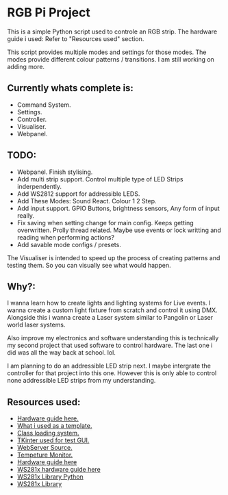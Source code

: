 # RGB Pi Project

This is a simple Python script used to controle an RGB strip.
The hardware guide i used: Refer to "Resources used" section.

This script provides multiple modes and settings for those modes. The modes provide different colour patterns / transitions. I am still working on adding more.

## Currently whats complete is:
- Command System.
- Settings.
- Controller.
- Visualiser.
- Webpanel.

## TODO:
- Webpanel. Finish stylising.
- Add multi strip support. Control multiple type of LED Strips inderpendently.
- Add WS2812 support for addressible LEDS.
- Add These Modes: Sound React. Colour 1 2 Step.
- Add input support. GPIO Buttons, brightness sensors, Any form of input really. 
- Fix saving when setting change for main config. Keeps getting overwritten. Prolly thread related. Maybe use events or lock writting and reading when performing actions?
- Add savable mode configs / presets.

The Visualiser is intended to speed up the process of creating patterns and testing them. So you can visually see what would happen.

## Why?: 
I wanna learn how to create lights and lighting systems for Live events. I wanna create a custom light fixture from scratch and control it using DMX. Alongside this i wanna create a Laser system similar to Pangolin or Laser world laser systems.

Also improve my electronics and software understanding this is technically my second project that used software to control hardware. The last one i did was all the way back at school. lol.

I am planning to do an addressible LED strip next. I maybe intergrate the controller for that project into this one. However this is only able to control none addressible LED strips from my understanding.

## Resources used:
- [Hardware guide here.](https://dordnung.de/raspberrypi-ledstrip/) 
- [What i used as a template.](https://github.com/dordnung/raspberrypi-ledstrip/tree/master) 
- [Class loading system.](https://stackoverflow.com/questions/3178285/list-classes-in-directory-python)
- [TKinter used for test GUI.](https://realpython.com/python-gui-tkinter/) 
- [WebServer Source.](https://pythonbasics.org/webserver/)
- [Tempeture Monitor.](https://search.brave.com/search?q=get+raspberry+pi+temperature&spellcheck=0&source=alteredQuery&summary=1&conversation=a01dc941af2d7d224f0a2c&summary_og=471790e94269a57f25bf41)
- [Hardware guide here](https://dordnung.de/raspberrypi-ledstrip/) 
- [WS281x hardware guide here](https://dordnung.de/raspberrypi-ledstrip/ws2812) 
- [WS281x Library Python](https://github.com/rpi-ws281x/rpi-ws281x-python) 
- [WS281x Library](https://github.com/jgarff/rpi_ws281) 